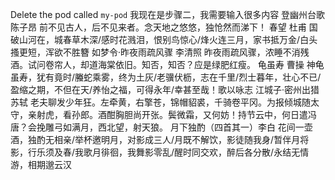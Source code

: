 
Delete the pod called `my-pod`
我现在是步骤二，我需要输入很多内容
登幽州台歌 陈子昂
前不见古人，后不见来者。念天地之悠悠，独怆然而涕下！
春望 杜甫
国破山河在，城春草木深/感时花溅泪，恨别鸟惊心/烽火连三月，家书抵万金/白头搔更短，浑欲不胜簪
如梦令·昨夜雨疏风骤 李清照
昨夜雨疏风骤，浓睡不消残酒。试问卷帘人，却道海棠依旧。知否，知否？应是绿肥红瘦。
龟虽寿 曹操
神龟虽寿，犹有竟时/螣蛇乘雾，终为土灰/老骥伏枥，志在千里/烈士暮年，壮心不已/盈缩之期，不但在天/养怡之福，可得永年/幸甚至哉！歌以咏志
江城子·密州出猎 苏轼
老夫聊发少年狂。左牵黄，右擎苍，锦帽貂裘，千骑卷平冈。为报倾城随太守，亲射虎，看孙郎。酒酣胸胆尚开张。鬓微霜，又何妨！持节云中，何日遣冯唐？会挽雕弓如满月，西北望，射天狼。
月下独酌（四首其一）李白
花间一壶酒，独酌无相亲/举杯邀明月，对影成三人/月既不解饮，影徒随我身/暂伴月将影，行乐须及春/我歌月徘徊，我舞影零乱/醒时同交欢，醉后各分散/永结无情游，相期邈云汉